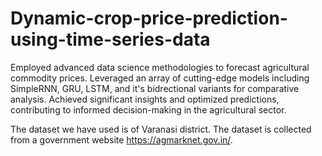 # Dynamic-crop-price-prediction-using-time-series-data
Employed advanced data science methodologies to forecast agricultural commodity prices. Leveraged an array of cutting-edge models including SimpleRNN, GRU, LSTM,  and it's bidrectional variants for comparative analysis. Achieved significant insights and optimized predictions, contributing to informed decision-making in the agricultural sector.

The dataset we have used is of Varanasi district. The dataset is collected from a government website https://agmarknet.gov.in/.
